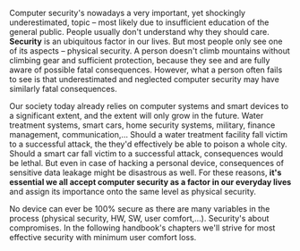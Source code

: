 Computer security's nowadays a very important, yet shockingly underestimated, topic – most likely due to insufficient education of the general public. People usually don't understand why they should care. **Security** is an ubiquitous factor in our lives. But most people only see one of its aspects – physical security. A person doesn't climb mountains without climbing gear and sufficient protection, because they see and are fully aware of possible fatal consequences. However, what a person often fails to see is that underestimated and neglected computer security may have similarly fatal consequences.

Our society today already relies on computer systems and smart devices to a significant extent, and the extent will only grow in the future. Water treatment systems, smart cars, home security systems, military, finance management, communication,&#8230; Should a water treatment facility fall victim to a successful attack, the they'd effectively be able to poison a whole city. Should a smart car fall victim to a successful attack, consequences would be lethal. But even in case of hacking a personal device, consequences of sensitive data leakage might be disastrous as well. For these reasons, **it's essential we all accept computer security as a factor in our everyday lives** and assign its importance onto the same level as physical security.

No device can ever be 100% secure as there are many variables in the process (physical security, HW, SW, user comfort,&#8230;). Security's about compromises. In the following handbook's chapters we'll strive for most effective security with minimum user comfort loss.
